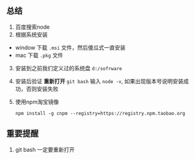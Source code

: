 ## 总结
1. 百度搜索node
2. 根据系统安装
- window 下载 `.msi` 文件，然后傻瓜式一直安装
- mac 下载 `.pkg` 文件
3. 安装到之前我们定义过的系统盘 `d:/sofrware`
4. 安装后验证 **重新打开** `git bash` 输入 `node -v`,
   如果出现版本号说明安装成功，否则安装失败
   
5. 使用npm淘宝镜像
    ```shell
    npm install -g cnpm --registry=https://registry.npm.taobao.org
    ```

## 重要提醒
1. git bash 一定要重新打开
